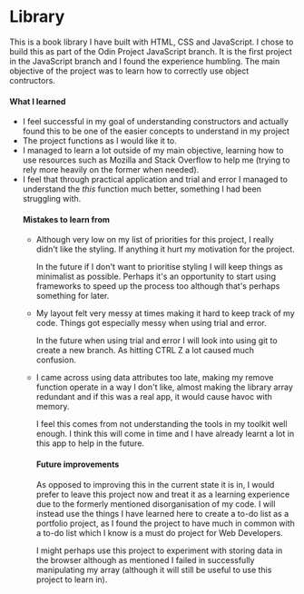 # Library

This is a book library I have built with HTML, CSS and JavaScript. I chose to build this as part of the Odin Project JavaScript branch. It is the first project in the JavaScript branch and I found the experience humbling. The main objective of the project was to learn how to correctly use object contructors. 

<h4>What I learned</h4>
<ul>
<li>I feel successful in my goal of understanding constructors and actually found this to be one of the easier concepts to understand in my project</li>
<li>The project functions as I would like it to.</li>
<li>I managed to learn a lot outside of my main objective, learning how to use resources such as Mozilla and Stack Overflow to help me (trying to rely more heavily on the former when needed).</li>
<li>I feel that through practical application and trial and error I managed to understand the <i>this</i> function much better, something I had been struggling with.</li>

<h4>Mistakes to learn from</h4>

<ul>
<li>Although very low on my list of priorities for this project, I really didn't like the styling. If anything it hurt my motivation for the project.

  In the future if I don't want to prioritise styling I will keep things as minimalist as possible. Perhaps it's an opportunity to start using frameworks to speed up the process too although that's perhaps something for later.</li>
<li>My layout felt very messy at times making it hard to keep track of my code. Things got especially messy when using trial and error.

  In the future when using trial and error I will look into using git to create a new branch. As hitting CTRL Z a lot caused much confusion.</li>

<li>I came across using data attributes too late, making my remove function operate in a way I don't like, almost making the library array redundant and if this was a real app, it would cause havoc with memory.

  I feel this comes from not understanding the tools in my toolkit well enough. I think this will come in time and I have already learnt a lot in this app to help in the future.</li>

<h4>Future improvements</h4>

As opposed to improving this in the current state it is in, I would prefer to leave this project now and treat it as a learning experience due to the formerly mentioned disorganisation of my code. I will instead use the things I have learned here to create a to-do list as a portfolio project, as I found the project to have much in common with a to-do list which I know is a must do project for Web Developers.

I might perhaps use this project to experiment with storing data in the browser although as mentioned I failed in successfully manipulating my array (although it will still be useful to use this project to learn in). 

